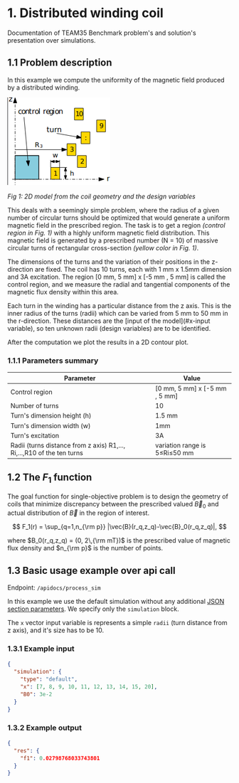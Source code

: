 # 1. Distributed winding coil

Documentation of TEAM35 Benchmark problem's and solution's presentation over simulations.

## 1.1 Problem description

In this example we compute the uniformity of the magnetic field produced by a distributed winding.

![Fig 1: 2D model from the coil geometry and the design variables](assets/the_problem.jpg)

*Fig 1: 2D model from the coil geometry and the design variables*

This deals with a seemingly simple problem, where the radius of a given number of circular turns should be optimized
that would generate a uniform magnetic field in the prescribed region. The task is to get a region *(control region in Fig. 1)* with a highly uniform magnetic field distribution. This magnetic
field is generated by a prescribed number (N = 10) of massive circular turns of rectangular cross-section *(yellow color
in Fig. 1)*.

The dimensions of the turns and the variation of their positions in the z-direction are fixed. The coil has 10 turns, each with 1 mm x 1.5mm dimension and 3A excitation. The region [0 mm, 5 mm] x [-5 mm , 5 mm] is
called the control region, and we measure the radial and tangential components of the magnetic flux density within this
area.

Each turn in the winding has a particular distance from the z axis. This is the inner radius of the turns (radii) which
can be varied from 5 mm to 50 mm in the r-direction. These distances are the [input of the model](#x-input variable), so ten unknown radii (design variables)
are to be identified.

After the computation we plot the results in a 2D contour plot.

### 1.1.1 Parameters summary

| Parameter                                                                                      | Value                         |
|------------------------------------------------------------------------------------------------|-------------------------------|
| Control region                                                                                 | [0 mm, 5 mm] x [-5 mm , 5 mm] |
| Number of turns                                                                                | 10                            |
| Turn's dimension height (h)                                                                    | 1.5 mm                        |
| Turn's dimension width (w)                                                                     | 1mm                           |
| Turn's excitation                                                                              | 3A                            |
| <span id="radii">Radii (turns distance from z axis) R1,..., Ri,...,R10 of the ten turns</span> | variation range is 5≤Ri≤50 mm |


## 1.2 The $F_1$ function

The goal function for single-objective problem is to design the geometry of coils that minimize discrepancy between the prescribed valued
$\vec{B}_0$ and actual distribution of $\vec{B}$
in the region of interest.

$$
F_1(r) = \sup_{q=1,n_{\rm p}} |\vec{B}(r_q,z_q)-\vec{B}_0(r_q,z_q)|,
$$

where <span id="b0">$B_0(r_q,z_q) = (0, 2\,{\rm mT})$ is the prescribed value of magnetic flux density</span> and
$n_{\rm p}$ is the number of points.

## 1.3 Basic usage example over api call

Endpoint: `/apidocs/process_sim`

In this example we use the default simulation without any additional [JSON section parameters](#-link-to-input-json-explanation).
We specify only the `simulation` block.

The `x` vector input variable is represents a simple `radii` (turn distance from z axis), and it's size has to be 10.

### 1.3.1 Example input

```json
{
  "simulation": {
    "type": "default",
    "x": [7, 8, 9, 10, 11, 12, 13, 14, 15, 20],
    "B0": 3e-2
  }
}
```

### 1.3.2 Example output

```json
{
  "res": {
    "f1": 0.02798768033743801
  }
}
```
